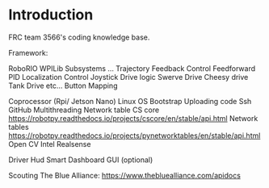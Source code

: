 # Introduction

FRC team 3566's coding knowledge base.

Framework:

RoboRIO
WPILib
Subsystems
…
Trajectory
Feedback Control
Feedforward
PID
Localization
Control
Joystick
Drive logic	
Swerve Drive
Cheesy drive
Tank Drive
etc…
Button Mapping

Coprocessor (Rpi/ Jetson Nano)
Linux
OS
Bootstrap
Uploading code
Ssh
GitHub
Multithreading
Network table
CS core https://robotpy.readthedocs.io/projects/cscore/en/stable/api.html 
Network tables https://robotpy.readthedocs.io/projects/pynetworktables/en/stable/api.html
Open CV
Intel Realsense

Driver Hud
Smart Dashboard
GUI (optional)

Scouting
The Blue Alliance: https://www.thebluealliance.com/apidocs 
